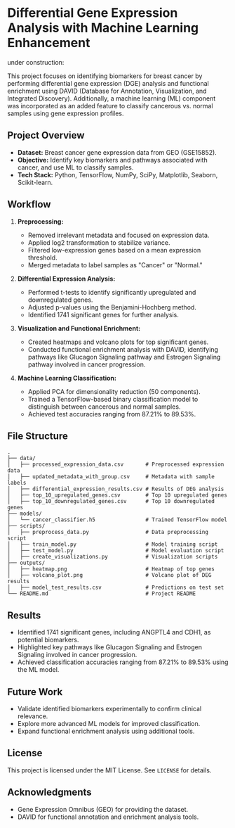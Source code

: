 # Differential Gene Expression Analysis with Machine Learning Enhancement



under construction:


This project focuses on identifying biomarkers for breast cancer by performing differential gene expression (DGE) analysis and functional enrichment using DAVID (Database for Annotation, Visualization, and Integrated Discovery). Additionally, a machine learning (ML) component was incorporated as an added feature to classify cancerous vs. normal samples using gene expression profiles.

## Project Overview
- **Dataset:** Breast cancer gene expression data from GEO (GSE15852).
- **Objective:** Identify key biomarkers and pathways associated with cancer, and use ML to classify samples.
- **Tech Stack:** Python, TensorFlow, NumPy, SciPy, Matplotlib, Seaborn, Scikit-learn.

## Workflow
1. **Preprocessing:**
   - Removed irrelevant metadata and focused on expression data.
   - Applied log2 transformation to stabilize variance.
   - Filtered low-expression genes based on a mean expression threshold.
   - Merged metadata to label samples as "Cancer" or "Normal."

2. **Differential Expression Analysis:**
   - Performed t-tests to identify significantly upregulated and downregulated genes.
   - Adjusted p-values using the Benjamini-Hochberg method.
   - Identified 1741 significant genes for further analysis.

3. **Visualization and Functional Enrichment:**
   - Created heatmaps and volcano plots for top significant genes.
   - Conducted functional enrichment analysis with DAVID, identifying pathways like Glucagon Signaling pathway and Estrogen Signaling pathway involved in cancer progression.

4. **Machine Learning Classification:**
   - Applied PCA for dimensionality reduction (50 components).
   - Trained a TensorFlow-based binary classification model to distinguish between cancerous and normal samples.
   - Achieved test accuracies ranging from 87.21% to 89.53%.

## File Structure
```
.
├── data/
│   ├── processed_expression_data.csv       # Preprocessed expression data
│   ├── updated_metadata_with_group.csv     # Metadata with sample labels
│   ├── differential_expression_results.csv # Results of DEG analysis
│   ├── top_10_upregulated_genes.csv        # Top 10 upregulated genes
│   ├── top_10_downregulated_genes.csv      # Top 10 downregulated genes
├── models/
│   └── cancer_classifier.h5                # Trained TensorFlow model
├── scripts/
│   ├── preprocess_data.py                  # Data preprocessing script
│   ├── train_model.py                      # Model training script
│   ├── test_model.py                       # Model evaluation script
│   ├── create_visualizations.py            # Visualization scripts
├── outputs/
│   ├── heatmap.png                         # Heatmap of top genes
│   ├── volcano_plot.png                    # Volcano plot of DEG results
│   ├── model_test_results.csv              # Predictions on test set
└── README.md                               # Project README
```


## Results
- Identified 1741 significant genes, including ANGPTL4 and CDH1, as potential biomarkers.
- Highlighted key pathways like Glucagon Signaling and Estrogen Signaling involved in cancer progression.
- Achieved classification accuracies ranging from 87.21% to 89.53% using the ML model.

## Future Work
- Validate identified biomarkers experimentally to confirm clinical relevance.
- Explore more advanced ML models for improved classification.
- Expand functional enrichment analysis using additional tools.

## License
This project is licensed under the MIT License. See `LICENSE` for details.

## Acknowledgments
- Gene Expression Omnibus (GEO) for providing the dataset.
- DAVID for functional annotation and enrichment analysis tools.

